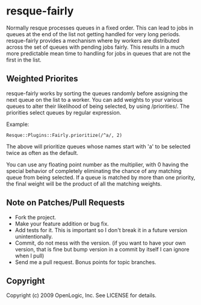 resque-fairly
====

Normally resque processes queues in a fixed order.  This can lead to
jobs in queues at the end of the list not getting handled for very
long periods.  resque-fairly provides a mechanism where by workers are
distributed across the set of queues with pending jobs fairly.  This
results in a much more predictable mean time to handling for jobs in
queues that are not the first in the list.

Weighted Priorites
----

resque-fairly works by sorting the queues randomly before assigning
the next queue on the list to a worker. You can add weights to 
your various queues to alter their likelihood of being selected, by 
using /priorities/. The priorities select queues by regular expression.

Example:

    Resque::Plugins::Fairly.prioritize(/^a/, 2)

The above will prioritize queues whose names start with 'a' to
be selected twice as often as the default.

You can use any floating point number as the multiplier, with 0 having
the special behavior of completely eliminating the chance of any matching
queue from being selected.  If a queue is matched by more than one
priority, the final weight will be the product of all the matching
weights.

Note on Patches/Pull Requests
----
 
* Fork the project.
* Make your feature addition or bug fix.
* Add tests for it. This is important so I don't break it in a
  future version unintentionally.
* Commit, do not mess with the version.  (if you
  want to have your own version, that is fine but bump version in a
  commit by itself I can ignore when I pull)
* Send me a pull request. Bonus points for topic branches.

Copyright
----

Copyright (c) 2009 OpenLogic, Inc. See LICENSE for details.
